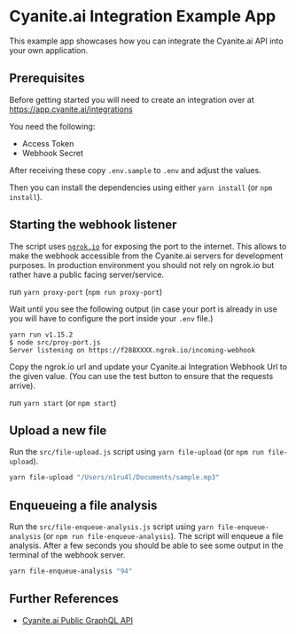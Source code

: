 # Cyanite.ai Integration Example App

This example app showcases how you can integrate the Cyanite.ai API into your own application.

## Prerequisites

Before getting started you will need to create an integration over at https://app.cyanite.ai/integrations

You need the following:

- Access Token
- Webhook Secret

After receiving these copy `.env.sample` to `.env` and adjust the values.

Then you can install the dependencies using either `yarn install` (or `npm install`).

## Starting the webhook listener

The script uses [`ngrok.io`](https://ngrok.io) for exposing the port to the internet. This allows to make the webhook accessible from the Cyanite.ai servers for development purposes. In production environment you should not rely on ngrok.io but rather have a public facing server/service.

run `yarn proxy-port` (`npm run proxy-port`)

Wait until you see the following output (in case your port is already in use you will have to configure the port inside your `.env` file.)

```
yarn run v1.15.2
$ node src/proy-port.js
Server listening on https://f288XXXX.ngrok.io/incoming-webhook
```

Copy the ngrok.io url and update your Cyanite.ai Integration Webhook Url to the given value. (You can use the test button to ensure that the requests arrive).

run `yarn start` (or `npm start`)

## Upload a new file

Run the `src/file-upload.js` script using `yarn file-upload` (or `npm run file-upload`).

```bash
yarn file-upload "/Users/n1ru4l/Documents/sample.mp3"
```

## Enqueueing a file analysis

Run the `src/file-enqueue-analysis.js` script using `yarn file-enqueue-analysis` (or `npm run file-enqueue-analysis`).
The script will enqueue a file analysis. After a few seconds you should be able to see some output in the terminal of the webhook server.

```bash
yarn file-enqueue-analysis "94"
```

## Further References

- [Cyanite.ai Public GraphQL API](https://api-docs.cyanite.ai/)
